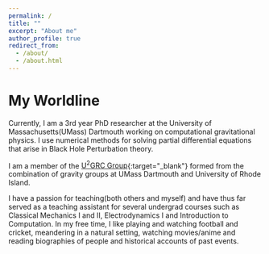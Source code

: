 ```yaml
---
permalink: /
title: ""
excerpt: "About me"
author_profile: true
redirect_from: 
  - /about/
  - /about.html
---
```


# My Worldline

Currently, I am a 3rd year PhD researcher at the University of Massachusetts(UMass) Dartmouth working on computational gravitational physics. I use numerical methods for solving partial differential equations that arise in Black Hole Perturbation theory.

I am a member of the [U<sup>2</sup>GRC Group](https://web.uri.edu/gravity){:target="_blank"} formed from the combination of gravity groups at UMass Dartmouth and University of Rhode Island.

I have a passion for teaching(both others and myself) and have thus far served as a teaching assistant for several undergrad courses such as Classical Mechanics I and II, Electrodynamics I and Introduction to Computation. In my free time, I like playing and watching football and cricket, meandering in a natural setting, watching movies/anime and reading biographies of people and historical accounts of past events.


